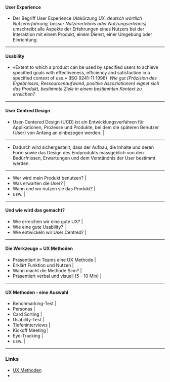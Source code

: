 #### User Experience

- Der Begriff User Experience *(Abkürzung UX, deutsch wörtlich Nutzererfahrung, besser Nutzererlebnis oder Nutzungserlebnis)* umschreibt alle Aspekte der Erfahrungen eines Nutzers bei der Interaktion mit einem Produkt, einem Dienst, einer Umgebung oder Einrichtung.

---

#### Usability 
- «Extent to which a product can be used by specified users to achieve specified goals with effectiveness, efficiency and satisfaction in a specified context of use.» (ISO 9241-11:1998)   *Wie gut (Präzision des Ergebnisses, Ressourcenaufwand, positive Assoziationen) eignet sich das Produkt, bestimmte Ziele in einem bestimmten Kontext zu erreichen?*

---

#### User Centred Design
- User-Centered Design (UCD) ist ein Entwicklungsverfahren für Applikationen, Prozesse und Produkte, bei dem die späteren Benutzer (User) von Anfang an einbezogen werden. |

---

- Dadurch wird sichergestellt, dass der Aufbau, die Inhalte und deren Form sowie das Design des Endprodukts massgeblich von den Bedürfnissen, Erwartungen und dem Verständnis der User bestimmt werden. 

---

- Wer wird mein Produkt benutzen? |
- Was erwarten die User? |
- Wann und wo nutzen sie das Produkt? |
- usw. |

---

#### Und wie wird das gemacht?
- Wie erreichen wir eine gute UX? |
- Wie eine gute Usability? |
- Wie entwickeln wir User Centred? |

---

#### Die Werkzeuge = UX Methoden

- Präsentiert in Teams eine UX Methode |
- Erklärt Funktion und Nutzen |
- Wann macht die Methode Sinn? |
- Präsentiert verbal und visuell (5 - 10 Min) |

---

#### UX Methoden - eine Auswahl
- Benchmarking-Test |
- Personas |
- Card Sorting |
- Usability-Test |
- Tiefeninterviews |
- Kickoff Meeting |
- Eye-Tracking |
- usw. |

---

### Links

- [UX Methoden](https://www.usability.de/leistungen/methoden.html)
- 

